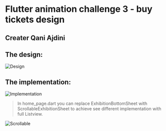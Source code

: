 # Flutter animation challenge 3 - buy tickets design

## Creater Qani Ajdini

## The design:
![Design](https://user-images.githubusercontent.com/16286046/56876328-e2647480-6a46-11e9-919e-460ca638d3b4.gif)

## The implementation:
![Implementation](https://user-images.githubusercontent.com/16286046/58473033-e8ce3500-8147-11e9-831b-78f9cf86addb.gif)

> In home_page.dart you can replace ExhibitionBottomSheet with ScrollableExhibitionSheet to achieve see different implementation with full Listview.

![Scrollable](https://user-images.githubusercontent.com/16286046/72800351-7286c180-3c47-11ea-8a3e-a2e24c9208c7.gif)
